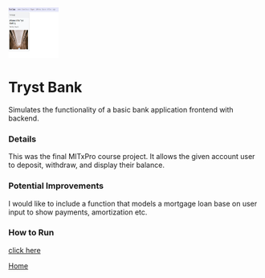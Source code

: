 <img src="bankclip.JPG" width='100' height='100'/>

# Tryst Bank
Simulates the functionality of a basic bank application frontend with backend. 
### Details
This was the final MITxPro course project. It allows the given account user to deposit, withdraw, and display their balance.
### Potential Improvements
I would like to include a function that models a mortgage loan base on user input to show payments, amortization etc.
### How to Run
[click here](https://notarealbank.s3.amazonaws.com/index.html#/)

[Home](https://taylorcharleshall.github.io)
